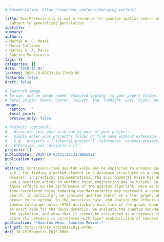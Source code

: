 ```yaml
---
# Documentation: https://wowchemy.com/docs/managing-content/

title: Non-Markovianity is not a resource for quantum spatial search on a star graph
  subject to generalized percolation
subtitle: ''
summary: ''
authors:
- Matteo A. C. Rossi
- Marco Cattaneo
- Matteo G. A. Paris
- Sabrina Maniscalco
tags: []
categories: []
date: '2018-12-01'
lastmod: 2020-10-03T23:14:17+03:00
featured: false
draft: false

# Featured image
# To use, add an image named `featured.jpg/png` to your page's folder.
# Focal points: Smart, Center, TopLeft, Top, TopRight, Left, Right, BottomLeft, Bottom, BottomRight.
image:
  caption: ''
  focal_point: ''
  preview_only: false

# Projects (optional).
#   Associate this post with one or more of your projects.
#   Simply enter your project's folder or file name without extension.
#   E.g. `projects = ["internal-project"]` references `content/project/deep-learning/index.md`.
#   Otherwise, set `projects = []`.
projects: []
publishDate: '2020-10-03T21:26:21.990552Z'
publication_types:
- 2
abstract: Continuous-time quantum walks may be exploited to enhance spatial search,
  i.e., for finding a marked element in a database structured as a complex network.
  However, in practical implementations, the environmental noise has detrimental effects,
  and a question arises on whether noise engineering may be helpful in mitigating
  those effects on the performance of the quantum algorithm. Here we study whether
  time-correlated noise inducing non-Markovianity may represent a resource for quantum
  search. In particular, we consider quantum search on a star graph, which has been
  proven to be optimal in the noiseless case, and analyze the effects of independent
  random telegraph noise (RTN) disturbing each link of the graph. Upon exploiting
  an exact code for the noisy dynamics, we evaluate the quantum non-Markovianity of
  the evolution, and show that it cannot be considered as a resource for this algorithm,
  since its presence is correlated with lower probabilities of success of the search.
publication: '*Quantum Meas. Quantum Metrol.*'
url_pdf: http://arxiv.org/abs/1811.04780
doi: 10.1515/qmetro-2018-0003
---
```

